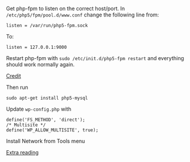 Get php-fpm to listen on the correct host/port. In `/etc/php5/fpm/pool.d/www.conf` change the following line from:

	listen = /var/run/php5-fpm.sock

To:

	listen = 127.0.0.1:9000

Restart php-fpm with `sudo /etc/init.d/php5-fpm restart` and everything should work normally again.

[Credit](http://wildlyinaccurate.com/solving-502-bad-gateway-with-nginx-php-fpm)

Then run 

	sudo apt-get install php5-mysql

Update `wp-config.php` with 

	define('FS_METHOD', 'direct');
	/* Multisite */
	define('WP_ALLOW_MULTISITE', true);

Install Network from Tools menu

[Extra reading](http://wpmu.org/wordpress-multisite-wordpress-nginx/)